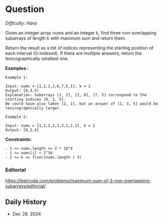 # Question 

_Difficulty: Hard_

Given an integer array nums and an integer k, find three non-overlapping subarrays of length k with maximum sum and return them.

Return the result as a list of indices representing the starting position of each interval (0-indexed). If there are multiple answers, return the lexicographically smallest one.

**Examples :**
```
Example 1:

Input: nums = [1,2,1,2,6,7,5,1], k = 2
Output: [0,3,5]
Explanation: Subarrays [1, 2], [2, 6], [7, 5] correspond to the starting indices [0, 3, 5].
We could have also taken [2, 1], but an answer of [1, 3, 5] would be lexicographically larger.

Example 2:

Input: nums = [1,2,1,2,1,2,1,2,1], k = 2
Output: [0,2,4]
```

**Constraints:**
```
- 1 <= nums.length <= 2 * 10^4
- 1 <= nums[i] < 2^16
- 1 <= k <= floor(nums.length / 3)
```

### Editorial
https://leetcode.com/problems/maximum-sum-of-3-non-overlapping-subarrays/editorial/

## Daily History
- Dec 28. 2024